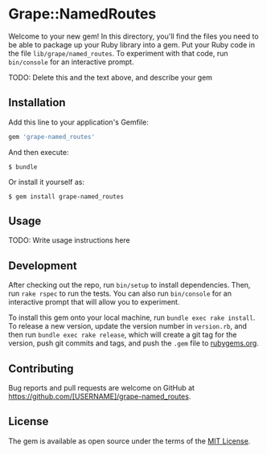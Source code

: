 # Grape::NamedRoutes

Welcome to your new gem! In this directory, you'll find the files you need to be able to package up your Ruby library into a gem. Put your Ruby code in the file `lib/grape/named_routes`. To experiment with that code, run `bin/console` for an interactive prompt.

TODO: Delete this and the text above, and describe your gem

## Installation

Add this line to your application's Gemfile:

```ruby
gem 'grape-named_routes'
```

And then execute:

    $ bundle

Or install it yourself as:

    $ gem install grape-named_routes

## Usage

TODO: Write usage instructions here

## Development

After checking out the repo, run `bin/setup` to install dependencies. Then, run `rake rspec` to run the tests. You can also run `bin/console` for an interactive prompt that will allow you to experiment.

To install this gem onto your local machine, run `bundle exec rake install`. To release a new version, update the version number in `version.rb`, and then run `bundle exec rake release`, which will create a git tag for the version, push git commits and tags, and push the `.gem` file to [rubygems.org](https://rubygems.org).

## Contributing

Bug reports and pull requests are welcome on GitHub at https://github.com/[USERNAME]/grape-named_routes.


## License

The gem is available as open source under the terms of the [MIT License](http://opensource.org/licenses/MIT).

